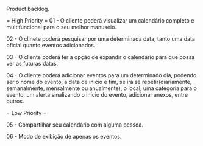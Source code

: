 Product backlog.

= High Priority = 
01 - O cliente poderá visualizar um calendário completo e multifuncional para o seu melhor manuseio.

02 - O clinete poderá pesquisar por uma determinada data, tanto uma data oficial quanto eventos adicionados.

03 - O cliente poderá ter a opção de expandir o calendário para que possa ver as futuras datas.

04 - O cliente poderá adicionar eventos para um determinado dia, podendo ser o nome do evento, a data de inicio e fim,
se irá se repetir(diariamente, semanalmente, mensalmente ou anualmente), o local, uma categoria para o evento, um alerta 
sinalizando o inicio do evento, adicionar anexos, entre outros.

= Low Priority = 

05 - Compartilhar seu calendário com alguma pessoa.

06 - Modo de exibição de apenas os eventos.
